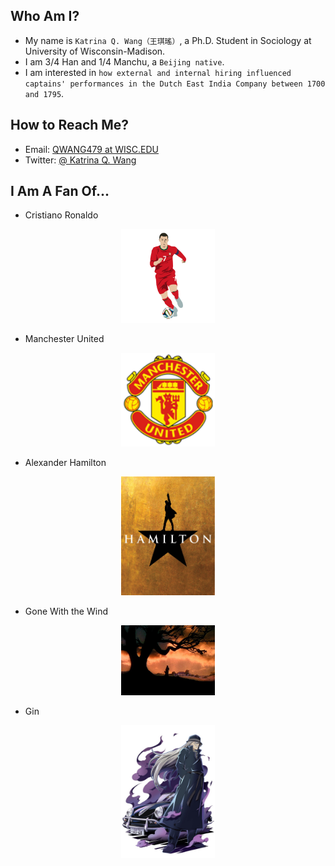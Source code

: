 ## Who Am I?
* My name is `Katrina Q. Wang（王琪瑤）`, a Ph.D. Student in Sociology at University of Wisconsin-Madison.
* I am 3/4 Han and 1/4 Manchu, a `Beijing native`.
* I am interested in `how external and internal hiring influenced captains' performances in the Dutch East India Company between 1700 and 1795`.

## How to Reach Me?
* Email: [QWANG479 at WISC.EDU](qwang479@wisc.edu)
* Twitter: [\@ Katrina Q. Wang](https://twitter.com/KatrinaQWang2)

## I Am A Fan Of...
* Cristiano Ronaldo

<div align = center><img width="150" src="https://github.com/KatrinaQWang479/KatrinaQWang479/blob/main/img%20folder/cristiano-ronaldo-football-cartoon-transparent-png-svg-vector-file-ronaldo-cartoon-png-512_512.png"></div>

* Manchester United

<div align = center><img width="150" src="https://github.com/KatrinaQWang479/KatrinaQWang479/blob/main/img%20folder/13846.png"></div>

* Alexander Hamilton

<div align = center><img width="150" src="https://github.com/KatrinaQWang479/KatrinaQWang479/blob/main/img%20folder/hamilton-main-1.jpg"></div>

* Gone With the Wind

<div align = center><img width="150" src="https://github.com/KatrinaQWang479/KatrinaQWang479/blob/main/img%20folder/Gone-With-the-Wind-criticism_555.jpg"></div>

* Gin

<div align = center><img width="150" src="https://github.com/KatrinaQWang479/KatrinaQWang479/blob/main/img%20folder/gin.jpg"></div>

<!---
KatrinaQWang479/KatrinaQWang479 is a ✨ special ✨ repository because its `README.md` (this file) appears on your GitHub profile.
You can click the Preview link to take a look at your changes.
--->
